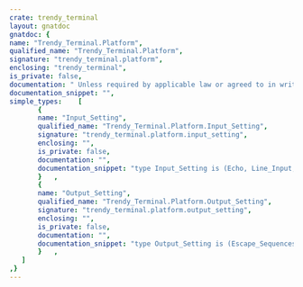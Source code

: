 ```yaml
---
crate: trendy_terminal
layout: gnatdoc
gnatdoc: {
name: "Trendy_Terminal.Platform",
qualified_name: "Trendy_Terminal.Platform",
signature: "trendy_terminal.platform",
enclosing: "trendy_terminal",
is_private: false,
documentation: " Unless required by applicable law or agreed to in writing, software\n distributed under the License is distributed on an \"AS IS\" BASIS,\n WITHOUT WARRANTIES OR CONDITIONS OF ANY KIND, either express or implied.\n See the License for the specific language governing permissions and\n limitations under the License.\n-----------------------------------------------------------------------------",
documentation_snippet: "",
simple_types:    [
       {
       name: "Input_Setting",
       qualified_name: "Trendy_Terminal.Platform.Input_Setting",
       signature: "trendy_terminal.platform.input_setting",
       enclosing: "",
       is_private: false,
       documentation: "",
       documentation_snippet: "type Input_Setting is (Echo, Line_Input, Signals_As_Input);",
       }   ,
       {
       name: "Output_Setting",
       qualified_name: "Trendy_Terminal.Platform.Output_Setting",
       signature: "trendy_terminal.platform.output_setting",
       enclosing: "",
       is_private: false,
       documentation: "",
       documentation_snippet: "type Output_Setting is (Escape_Sequences);",
       }   ,
   ]
,}
---
```


